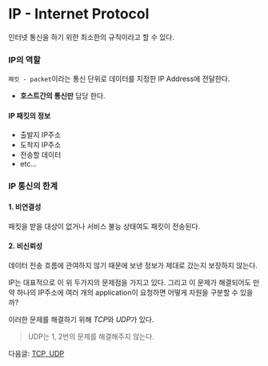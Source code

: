 # IP - Internet Protocol
인터넷 통신을 하기 위한 최소한의 규칙이라고 할 수 있다.

### IP의 역할
`패킷 - packet`이라는 통신 단위로 데이터를 지정한 IP Address에 전달한다.
- **호스트간의 통신만** 담당 한다.

#### IP 패킷의 정보
- 출발지 IP주소
- 도착지 IP주소
- 전송할 데이터
- etc...

### IP 통신의 한계
#### 1. 비연결성
패킷을 받을 대상이 없거나 서비스 불능 상태여도 패킷이 전송된다.
  
#### 2. 비신뢰성 
데이터 전송 흐름에 관여하지 않기 때문에 보낸 정보가 제대로 갔는지 보장하지 않는다.

IP는 대표적으로 이 위 두가지의 문제점을 가지고 있다. 그리고 이 문제가 해결되어도 만약 하나의 IP주소에 여러 개의 application이 요청하면 어떻게 자원을 구분할 수 있을까?

이러한 문제를 해결하기 위해 *TCP*와 *UDP*가 있다.
> UDP는 1, 2번의 문제를 해결해주지 않는다.

다음글: [TCP, UDP](tcp-udp.md)